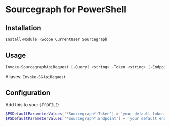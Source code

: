 
# Sourcegraph for PowerShell

## Installation

```powershell
Install-Module -Scope CurrentUser Sourcegraph
```

## Usage

```powershell
Invoke-SourcegraphApiRequest [-Query] <string> -Token <string> [-Endpoint <string>] [-Variables <hashtable>]  [<CommonParameters>]
```

Aliases: `Invoke-SGApiRequest`

## Configuration

Add this to your `$PROFILE`:

```powershell
$PSDefaultParameterValues['*Sourcegraph*:Token'] = 'your default token'
$PSDefaultParameterValues['*Sourcegraph*:Endpoint'] = 'your default endpoint (default https://sourcegraph.com/.api/graphql)'
```
